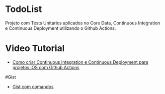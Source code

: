# TodoList

Projeto com Tests Unitários aplicados no Core Data, Continuous Integration e Continuous Deployment utilizando o Github Actions. 

# Video Tutorial
 - [Como criar Continuous Integration e Continuous Deployment para projetos iOS com Github Actions](https://www.youtube.com/watch?v=v32ldDafgAs)
 
 #Gist 
  - [Gist com comandos](gist.github.com/igorsilvadev)
